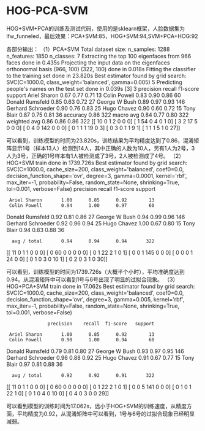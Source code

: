 # HOG-PCA-SVM
HOG+SVM+PCA的训练及测试代码，使用的是sklearn框架，人脸数据集为lfw_funneled，最后效果：PCA+SVM:85，HOG+SVM:94,SVM+PCA+HOG:92

各部分输出：
（1）PCA+SVM
Total dataset size:
n_samples: 1288
n_features: 1850
n_classes: 7
Extracting the top 100 eigenfaces from 966 faces
done in 0.435s
Projecting the input data on the eigenfaces orthonormal basis
(966, 100)
(322, 100)
done in 0.018s
Fitting the classifier to the training set
done in 23.820s
Best estimator found by grid search:
SVC(C=1000.0, class_weight='balanced', gamma=0.005)
5
Predicting people's names on the test set
done in 0.039s
[3]
3
                   precision    recall  f1-score   support
     Ariel Sharon       0.67      0.77      0.71        13
     Colin Powell       0.83      0.90      0.86        60
  Donald Rumsfeld       0.85      0.63      0.72        27
    George W Bush       0.89      0.97      0.93       146
Gerhard Schroeder       0.90      0.76      0.83        25
      Hugo Chavez       0.90      0.60      0.72        15
       Tony Blair       0.87      0.75      0.81        36
         accuracy                           0.86       322
        macro avg       0.84      0.77      0.80       322
     weighted avg       0.86      0.86      0.86       322
[[ 10   0   1   2   0   0   0]
 [  1  54   0   4   0   1   0]
 [  3   2  17   5   0   0   0]
 [  0   4   0 142   0   0   0]
 [  0   1   1   1  19   0   3]
 [  0   3   0   1   1   9   1]
 [  1   1   1   5   1   0  27]]

可以看到，训练模型的时间为23.820s，训练结果为平均精度达到了0.86，混淆矩阵显示1号（样本13人）检测到14人，其中正确的人数为10人，另有1人为2号，3人为3号，正确的1号样本有1人被检测成了3号，2人被检测成了4号。
（2）HOG+SVM
train
done in 1739.726s
Best estimator found by grid search:
SVC(C=1000.0, cache_size=200, class_weight='balanced', coef0=0.0,
  decision_function_shape='ovr', degree=3, gamma=0.0001, kernel='rbf',
  max_iter=-1, probability=False, random_state=None, shrinking=True,
  tol=0.001, verbose=False)
   		 precision    recall  f1-score   support

     Ariel Sharon       1.00      0.85      0.92        13
     Colin Powell       0.94      1.00      0.97        60
  Donald Rumsfeld       0.92      0.81      0.86        27
    George W Bush       0.94      0.99      0.96       146
Gerhard Schroeder       0.92      0.96      0.94        25
      Hugo Chavez       1.00      0.67      0.80        15
       Tony Blair       0.94      0.83      0.88        36

      avg / total       0.94      0.94      0.94       322

[[ 11   0   1   1   0   0   0]
 [  0  60   0   0   0   0   0]
 [  0   1  22   2   1   0   1]
 [  0   0   1 145   0   0   0]
 [  0   0   0   1  24   0   0]
 [  0   1   0   3   0  10   1]
 [  0   2   0   3   1   0  30]]

可以看到，训练模型的时间为1739.726s（大概半个小时），平均准确度达到0.94。从混淆矩阵中可以看到1号与6号出现了明显的过拟合现象。
（3）HOG+PCA+SVM
train
done in 17.062s
Best estimator found by grid search:
SVC(C=1000.0, cache_size=200, class_weight='balanced', coef0=0.0,
  decision_function_shape='ovr', degree=3, gamma=0.005, kernel='rbf',
  max_iter=-1, probability=False, random_state=None, shrinking=True,
  tol=0.001, verbose=False)

                   precision    recall  f1-score   support

     Ariel Sharon       1.00      0.85      0.92        13
     Colin Powell       0.90      1.00      0.94        60
  Donald Rumsfeld       0.79      0.81      0.80        27
    George W Bush       0.93      0.97      0.95       146
Gerhard Schroeder       0.96      0.88      0.92        25
      Hugo Chavez       0.91      0.67      0.77        15
       Tony Blair       0.97      0.81      0.88        36

      avg / total       0.92      0.92      0.91       322

[[ 11   0   1   1   0   0   0]
 [  0  60   0   0   0   0   0]
 [  0   1  22   2   1   0   1]
 [  0   0   5 141   0   0   0]
 [  0   1   0   1  22   1   0]
 [  0   1   0   4   0  10   0]
 [  0   4   0   3   0   0  29]]

可以看到模型的训练时间为17.062s，远小于HOG+SVM的训练速度，从精度方面，平均精度为0.92，从混淆矩阵中可以看到，1号与6号的过拟合现象已经明显减弱。
